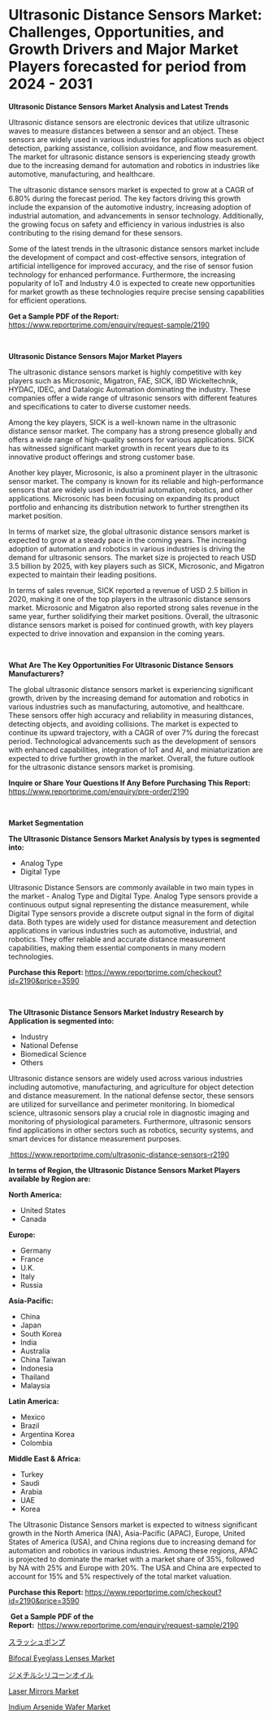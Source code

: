 <p><h1>Ultrasonic Distance Sensors Market: Challenges, Opportunities, and Growth Drivers and Major Market Players forecasted for period from 2024 - 2031</h1></p><p><strong>Ultrasonic Distance Sensors Market Analysis and Latest Trends</strong></p>
<p><p>Ultrasonic distance sensors are electronic devices that utilize ultrasonic waves to measure distances between a sensor and an object. These sensors are widely used in various industries for applications such as object detection, parking assistance, collision avoidance, and flow measurement. The market for ultrasonic distance sensors is experiencing steady growth due to the increasing demand for automation and robotics in industries like automotive, manufacturing, and healthcare.</p><p>The ultrasonic distance sensors market is expected to grow at a CAGR of 6.80% during the forecast period. The key factors driving this growth include the expansion of the automotive industry, increasing adoption of industrial automation, and advancements in sensor technology. Additionally, the growing focus on safety and efficiency in various industries is also contributing to the rising demand for these sensors.</p><p>Some of the latest trends in the ultrasonic distance sensors market include the development of compact and cost-effective sensors, integration of artificial intelligence for improved accuracy, and the rise of sensor fusion technology for enhanced performance. Furthermore, the increasing popularity of IoT and Industry 4.0 is expected to create new opportunities for market growth as these technologies require precise sensing capabilities for efficient operations.</p></p>
<p><strong>Get a Sample PDF of the Report:&nbsp;</strong> <a href="https://www.reportprime.com/enquiry/request-sample/2190">https://www.reportprime.com/enquiry/request-sample/2190</a></p>
<p>&nbsp;</p>
<p><strong>Ultrasonic Distance Sensors Major Market Players</strong></p>
<p><p>The ultrasonic distance sensors market is highly competitive with key players such as Microsonic, Migatron, FAE, SICK, IBD Wickeltechnik, HYDAC, IDEC, and Datalogic Automation dominating the industry. These companies offer a wide range of ultrasonic sensors with different features and specifications to cater to diverse customer needs.</p><p>Among the key players, SICK is a well-known name in the ultrasonic distance sensor market. The company has a strong presence globally and offers a wide range of high-quality sensors for various applications. SICK has witnessed significant market growth in recent years due to its innovative product offerings and strong customer base.</p><p>Another key player, Microsonic, is also a prominent player in the ultrasonic sensor market. The company is known for its reliable and high-performance sensors that are widely used in industrial automation, robotics, and other applications. Microsonic has been focusing on expanding its product portfolio and enhancing its distribution network to further strengthen its market position.</p><p>In terms of market size, the global ultrasonic distance sensors market is expected to grow at a steady pace in the coming years. The increasing adoption of automation and robotics in various industries is driving the demand for ultrasonic sensors. The market size is projected to reach USD 3.5 billion by 2025, with key players such as SICK, Microsonic, and Migatron expected to maintain their leading positions.</p><p>In terms of sales revenue, SICK reported a revenue of USD 2.5 billion in 2020, making it one of the top players in the ultrasonic distance sensors market. Microsonic and Migatron also reported strong sales revenue in the same year, further solidifying their market positions. Overall, the ultrasonic distance sensors market is poised for continued growth, with key players expected to drive innovation and expansion in the coming years.</p></p>
<p>&nbsp;</p>
<p><strong>What Are The Key Opportunities For Ultrasonic Distance Sensors Manufacturers?</strong></p>
<p><p>The global ultrasonic distance sensors market is experiencing significant growth, driven by the increasing demand for automation and robotics in various industries such as manufacturing, automotive, and healthcare. These sensors offer high accuracy and reliability in measuring distances, detecting objects, and avoiding collisions. The market is expected to continue its upward trajectory, with a CAGR of over 7% during the forecast period. Technological advancements such as the development of sensors with enhanced capabilities, integration of IoT and AI, and miniaturization are expected to drive further growth in the market. Overall, the future outlook for the ultrasonic distance sensors market is promising.</p></p>
<p><strong>Inquire or Share Your Questions If Any Before Purchasing This Report:</strong> <a href="https://www.reportprime.com/enquiry/pre-order/2190">https://www.reportprime.com/enquiry/pre-order/2190</a></p>
<p>&nbsp;</p>
<p><strong>Market Segmentation</strong></p>
<p><strong>The Ultrasonic Distance Sensors Market Analysis by types is segmented into:</strong></p>
<p><ul><li>Analog Type</li><li>Digital Type</li></ul></p>
<p><p>Ultrasonic Distance Sensors are commonly available in two main types in the market - Analog Type and Digital Type. Analog Type sensors provide a continuous output signal representing the distance measurement, while Digital Type sensors provide a discrete output signal in the form of digital data. Both types are widely used for distance measurement and detection applications in various industries such as automotive, industrial, and robotics. They offer reliable and accurate distance measurement capabilities, making them essential components in many modern technologies.</p></p>
<p><strong>Purchase this Report:&nbsp;</strong><a href="https://www.reportprime.com/checkout?id=2190&price=3590">https://www.reportprime.com/checkout?id=2190&price=3590</a></p>
<p>&nbsp;</p>
<p><strong>The Ultrasonic Distance Sensors Market Industry Research by Application is segmented into:</strong></p>
<p><ul><li>Industry</li><li>National Defense</li><li>Biomedical Science</li><li>Others</li></ul></p>
<p><p>Ultrasonic distance sensors are widely used across various industries including automotive, manufacturing, and agriculture for object detection and distance measurement. In the national defense sector, these sensors are utilized for surveillance and perimeter monitoring. In biomedical science, ultrasonic sensors play a crucial role in diagnostic imaging and monitoring of physiological parameters. Furthermore, ultrasonic sensors find applications in other sectors such as robotics, security systems, and smart devices for distance measurement purposes.</p></p>
<p><a href="https://www.reportprime.com/ultrasonic-distance-sensors-r2190">&nbsp;https://www.reportprime.com/ultrasonic-distance-sensors-r2190</a></p>
<p><strong>In terms of Region, the Ultrasonic Distance Sensors Market Players available by Region are:</strong></p>
<p>
    <p> <strong> North America: </strong>
        <ul>
            <li>United States</li>
            <li>Canada</li>
        </ul>
        </p> 
    <p> <strong> Europe: </strong>
        <ul>
            <li>Germany</li>
            <li>France</li>
            <li>U.K.</li>
            <li>Italy</li>
            <li>Russia</li>
        </ul>
        </p> 
    <p> <strong> Asia-Pacific: </strong>
        <ul>
            <li>China</li>
            <li>Japan</li>
            <li>South Korea</li>
            <li>India</li>
            <li>Australia</li>
            <li>China Taiwan</li>
            <li>Indonesia</li>
            <li>Thailand</li>
            <li>Malaysia</li>
        </ul>
        </p> 
    <p> <strong> Latin America: </strong>
        <ul>
            <li>Mexico</li>
            <li>Brazil</li>
            <li>Argentina Korea</li>
            <li>Colombia</li>
        </ul>
        </p> 
    <p> <strong> Middle East & Africa: </strong>
        <ul>
            <li>Turkey</li>
            <li>Saudi</li>
            <li>Arabia</li>
            <li>UAE</li>
            <li>Korea</li>
        </ul>
    </p>
    </p>
<p><p>The Ultrasonic Distance Sensors market is expected to witness significant growth in the North America (NA), Asia-Pacific (APAC), Europe, United States of America (USA), and China regions due to increasing demand for automation and robotics in various industries. Among these regions, APAC is projected to dominate the market with a market share of 35%, followed by NA with 25% and Europe with 20%. The USA and China are expected to account for 15% and 5% respectively of the total market valuation.</p></p>
<p><strong>Purchase this Report: </strong><a href="https://www.reportprime.com/checkout?id=2190&price=3590">https://www.reportprime.com/checkout?id=2190&price=3590</a></p>
<p>&nbsp;<strong>Get a Sample PDF of the Report:&nbsp;&nbsp;</strong><a href="https://www.reportprime.com/enquiry/request-sample/2190">https://www.reportprime.com/enquiry/request-sample/2190</a></p>
<p><strong></strong></p>
<p><p><a href="https://github.com/tubbs463/Market-Research-Report-List-1/blob/main/161374172082.md">スラッシュポンプ</a></p><p><a href="https://issuu.com/reportprime-2/docs/bifocal-eyeglass-lenses-market-size-2030.pptx">Bifocal Eyeglass Lenses Market</a></p><p><a href="https://github.com/decker5351/Market-Research-Report-List-1/blob/main/581402772081.md">ジメチルシリコーンオイル</a></p><p><a href="https://github.com/maudAbbott7/Market-Research-Report-List-1/blob/main/laser-mirrors-market.md">Laser Mirrors Market</a></p><p><a href="https://github.com/MaraKoelpin2023/Market-Research-Report-List-1/blob/main/indium-arsenide-wafer-market.md">Indium Arsenide Wafer Market</a></p></p>